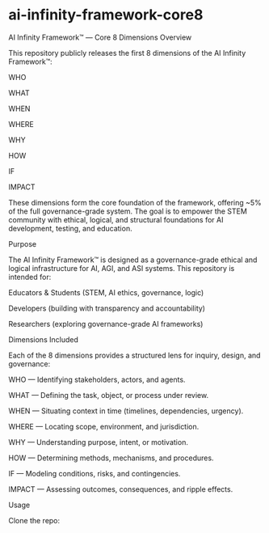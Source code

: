 # ai-infinity-framework-core8
AI Infinity Framework™ — Core 8 Dimensions
Overview

This repository publicly releases the first 8 dimensions of the AI Infinity Framework™:

WHO

WHAT

WHEN

WHERE

WHY

HOW

IF

IMPACT

These dimensions form the core foundation of the framework, offering ~5% of the full governance-grade system. The goal is to empower the STEM community with ethical, logical, and structural foundations for AI development, testing, and education.

Purpose

The AI Infinity Framework™ is designed as a governance-grade ethical and logical infrastructure for AI, AGI, and ASI systems.
This repository is intended for:

Educators & Students (STEM, AI ethics, governance, logic)

Developers (building with transparency and accountability)

Researchers (exploring governance-grade AI frameworks)

Dimensions Included

Each of the 8 dimensions provides a structured lens for inquiry, design, and governance:

WHO — Identifying stakeholders, actors, and agents.

WHAT — Defining the task, object, or process under review.

WHEN — Situating context in time (timelines, dependencies, urgency).

WHERE — Locating scope, environment, and jurisdiction.

WHY — Understanding purpose, intent, or motivation.

HOW — Determining methods, mechanisms, and procedures.

IF — Modeling conditions, risks, and contingencies.

IMPACT — Assessing outcomes, consequences, and ripple effects.

Usage

Clone the repo:

